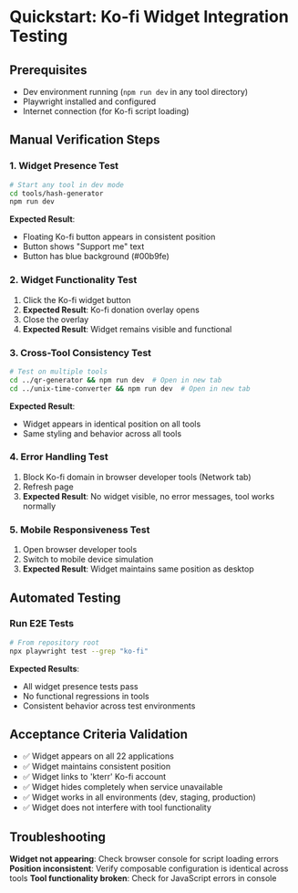 # Quickstart: Ko-fi Widget Integration Testing

## Prerequisites

- Dev environment running (`npm run dev` in any tool directory)
- Playwright installed and configured
- Internet connection (for Ko-fi script loading)

## Manual Verification Steps

### 1. Widget Presence Test
```bash
# Start any tool in dev mode
cd tools/hash-generator
npm run dev
```

**Expected Result**:
- Floating Ko-fi button appears in consistent position
- Button shows "Support me" text
- Button has blue background (#00b9fe)

### 2. Widget Functionality Test
1. Click the Ko-fi widget button
2. **Expected Result**: Ko-fi donation overlay opens
3. Close the overlay
4. **Expected Result**: Widget remains visible and functional

### 3. Cross-Tool Consistency Test
```bash
# Test on multiple tools
cd ../qr-generator && npm run dev  # Open in new tab
cd ../unix-time-converter && npm run dev  # Open in new tab
```

**Expected Result**:
- Widget appears in identical position on all tools
- Same styling and behavior across all tools

### 4. Error Handling Test
1. Block Ko-fi domain in browser developer tools (Network tab)
2. Refresh page
3. **Expected Result**: No widget visible, no error messages, tool works normally

### 5. Mobile Responsiveness Test
1. Open browser developer tools
2. Switch to mobile device simulation
3. **Expected Result**: Widget maintains same position as desktop

## Automated Testing

### Run E2E Tests
```bash
# From repository root
npx playwright test --grep "ko-fi"
```

**Expected Results**:
- All widget presence tests pass
- No functional regressions in tools
- Consistent behavior across test environments

## Acceptance Criteria Validation

- ✅ Widget appears on all 22 applications
- ✅ Widget maintains consistent position
- ✅ Widget links to 'kterr' Ko-fi account
- ✅ Widget hides completely when service unavailable
- ✅ Widget works in all environments (dev, staging, production)
- ✅ Widget does not interfere with tool functionality

## Troubleshooting

**Widget not appearing**: Check browser console for script loading errors
**Position inconsistent**: Verify composable configuration is identical across tools
**Tool functionality broken**: Check for JavaScript errors in console